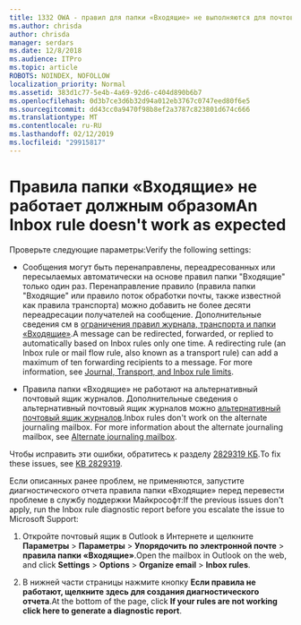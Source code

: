```yaml
---
title: 1332 OWA - правил для папки «Входящие» не выполняются для почтового ящика
ms.author: chrisda
author: chrisda
manager: serdars
ms.date: 12/8/2018
ms.audience: ITPro
ms.topic: article
ROBOTS: NOINDEX, NOFOLLOW
localization_priority: Normal
ms.assetid: 383d1c77-5e4b-4a69-92d6-c404d890b6b7
ms.openlocfilehash: 0d3b7ce3d6b32d94a012eb3767c0747eed80f6e5
ms.sourcegitcommit: dd43cc0a9470f98b8ef2a3787c823801d674c666
ms.translationtype: MT
ms.contentlocale: ru-RU
ms.lasthandoff: 02/12/2019
ms.locfileid: "29915817"
---
```

# <a name="an-inbox-rule-doesnt-work-as-expected"></a><span data-ttu-id="7194a-102">Правила папки «Входящие» не работает должным образом</span><span class="sxs-lookup"><span data-stu-id="7194a-102">An Inbox rule doesn't work as expected</span></span>

<span data-ttu-id="7194a-103">Проверьте следующие параметры:</span><span class="sxs-lookup"><span data-stu-id="7194a-103">Verify the following settings:</span></span>
  
- <span data-ttu-id="7194a-p101">Сообщения могут быть перенаправлены, переадресованных или пересылаемых автоматически на основе правил папки "Входящие" только один раз. Перенаправление правило (правила папки "Входящие" или правило поток обработки почты, также известной как правила транспорта) можно добавить не более десяти переадресации получателей на сообщение. Дополнительные сведения см в [ограничения правил журнала, транспорта и папки «Входящие»](https://docs.microsoft.com/office365/servicedescriptions/exchange-online-service-description/exchange-online-limits).</span><span class="sxs-lookup"><span data-stu-id="7194a-p101">A message can be redirected, forwarded, or replied to automatically based on Inbox rules only one time. A redirecting rule (an Inbox rule or mail flow rule, also known as a transport rule) can add a maximum of ten forwarding recipients to a message. For more information, see [Journal, Transport, and Inbox rule limits](https://docs.microsoft.com/office365/servicedescriptions/exchange-online-service-description/exchange-online-limits).</span></span>
    
- <span data-ttu-id="7194a-p102">Правила папки «Входящие» не работают на альтернативный почтовый ящик журналов. Дополнительные сведения о альтернативный почтовый ящик журналов можно [альтернативный почтовый ящик журналов](https://docs.microsoft.com/Exchange/security-and-compliance/journaling/journaling#alternate-journaling-mailbox).</span><span class="sxs-lookup"><span data-stu-id="7194a-p102">Inbox rules don't work on the alternate journaling mailbox. For more information about the alternate journaling mailbox, see [Alternate journaling mailbox](https://docs.microsoft.com/Exchange/security-and-compliance/journaling/journaling#alternate-journaling-mailbox).</span></span>
    
<span data-ttu-id="7194a-109">Чтобы исправить эти ошибки, обратитесь к разделу [2829319 КБ](https://support.microsoft.com/kb/2829319).</span><span class="sxs-lookup"><span data-stu-id="7194a-109">To fix these issues, see [KB 2829319](https://support.microsoft.com/kb/2829319).</span></span>
  
<span data-ttu-id="7194a-110">Если описанных ранее проблем, не применяются, запустите диагностического отчета правила папки «Входящие» перед перевести проблеме в службу поддержки Майкрософт:</span><span class="sxs-lookup"><span data-stu-id="7194a-110">If the previous issues don't apply, run the Inbox rule diagnostic report before you escalate the issue to Microsoft Support:</span></span>
  
1. <span data-ttu-id="7194a-111">Откройте почтовый ящик в Outlook в Интернете и щелкните **Параметры** \> **Параметры** \> **Упорядочить по электронной почте** \> **правила папки «Входящие»**.</span><span class="sxs-lookup"><span data-stu-id="7194a-111">Open the mailbox in Outlook on the web, and click **Settings** \> **Options** \> **Organize email** \> **Inbox rules**.</span></span>
    
2. <span data-ttu-id="7194a-112">В нижней части страницы нажмите кнопку **Если правила не работают, щелкните здесь для создания диагностического отчета**.</span><span class="sxs-lookup"><span data-stu-id="7194a-112">At the bottom of the page, click **If your rules are not working click here to generate a diagnostic report**.</span></span>
    

